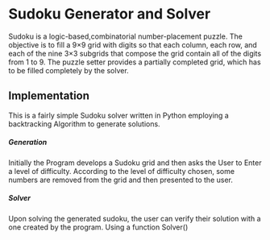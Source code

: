 # Sudoku Generator and Solver
Sudoku is a logic-based,combinatorial number-placement puzzle. The objective is to fill a 9×9 grid with digits so that each column, each row, and each of the nine 3×3 subgrids that compose the grid contain all of the digits from 1 to 9. The puzzle setter provides a partially completed grid, which has to be filled completely by the solver.
## Implementation
This is a fairly simple Sudoku solver written in Python employing a backtracking Algorithm to generate solutions.
##### Generation
Initially the Program develops a Sudoku grid and then asks the User to Enter a level of difficulty. According to the level of difficulty chosen, some numbers are removed from the grid and then presented to the user.
##### Solver
Upon solving the generated sudoku, the user can verify their solution with a one created by the program. 
Using a function Solver()
